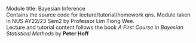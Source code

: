 Module title: Bayesian Inference\
Contains the source code for lecture/tutorial/homework qns. Module taken in NUS AY22/23 Sem2 by Professor Lim Tiong Wee.\
Lecture and tutorial content follows the book *A First Course in Bayesian Statistical Methods* by **Peter Hoff**
